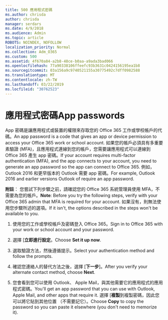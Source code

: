 ```yaml
---
title: 500 應用程式密碼
ms.author: chrisda
author: chrisda
manager: serdars
ms.date: 4/9/2018
ms.audience: Admin
ms.topic: article
ROBOTS: NOINDEX, NOFOLLOW
localization_priority: Normal
ms.collection: Adm_O365
ms.custom: 500
ms.assetid: 4f670a84-a2b8-48ce-b0aa-a9ada3bad066
ms.openlocfilehash: 77a90338106ffeefc93b3631c0424156195ea1b8
ms.sourcegitcommit: 03a156a9c9740521155a30775492c7dff0982588
ms.translationtype: MT
ms.contentlocale: zh-TW
ms.lasthandoff: 03/22/2019
ms.locfileid: "30762523"
---
```

# <a name="app-passwords"></a><span data-ttu-id="27c32-102">應用程式密碼</span><span class="sxs-lookup"><span data-stu-id="27c32-102">App passwords</span></span>

<span data-ttu-id="27c32-103">App 密碼是讓應用程式或裝置的權限來存取您的 Office 365 工作或學校帳戶的代碼。</span><span class="sxs-lookup"><span data-stu-id="27c32-103">An app password is a code that gives an app or device permission to access your Office 365 work or school account.</span></span> <span data-ttu-id="27c32-104">如果您的帳戶必須具有多重要素驗證 (MFA)，且應用程式連線到您的帳戶，您需要讓應用程式可以連線到 Office 365 產生 app 密碼。</span><span class="sxs-lookup"><span data-stu-id="27c32-104">If your account requires multi-factor authentication (MFA), and the app connects to your account, you need to generate an app password so the app can connect to Office 365.</span></span> <span data-ttu-id="27c32-105">例如，Outlook 2016 和更早版本的 Outlook 需要 app 密碼。</span><span class="sxs-lookup"><span data-stu-id="27c32-105">For example, Outlook 2016 and earlier versions Outlook of require an app password.</span></span>
  
 <span data-ttu-id="27c32-106">**附註**： 您嘗試下列步驟之前，請確認您的 Office 365 系統管理員使用 MFA，不需要為您的帳戶。</span><span class="sxs-lookup"><span data-stu-id="27c32-106">**Note**: Before you try the following steps, verify with your Office 365 admin that MFA is required for your account.</span></span> <span data-ttu-id="27c32-107">如果沒有，則無法使用您步驟所述的選項。</span><span class="sxs-lookup"><span data-stu-id="27c32-107">If it isn't, the options described in the steps won't be available to you.</span></span>
  
1. <span data-ttu-id="27c32-108">使用您的工作或學校帳戶及密碼登入 Office 365。</span><span class="sxs-lookup"><span data-stu-id="27c32-108">Sign in to Office 365 with your work or school account and your password.</span></span>
    
2. <span data-ttu-id="27c32-109">選擇 [**立即進行設定**。</span><span class="sxs-lookup"><span data-stu-id="27c32-109">Choose **Set it up now**.</span></span>
    
3. <span data-ttu-id="27c32-110">選取驗證方法，然後遵循提示。</span><span class="sxs-lookup"><span data-stu-id="27c32-110">Select your authentication method and follow the prompts.</span></span>
    
4. <span data-ttu-id="27c32-111">確認您連絡人的替代方法之後，選擇 [**下一步**]。</span><span class="sxs-lookup"><span data-stu-id="27c32-111">After you verify your alternate contact method, choose **Next**.</span></span>
    
5. <span data-ttu-id="27c32-112">您會看到您可以使用 Outlook、 Apple Mail，與其他需要它的應用程式的應用程式密碼。</span><span class="sxs-lookup"><span data-stu-id="27c32-112">You'll get an app password that you can use with Outlook, Apple Mail, and other apps that require it.</span></span> <span data-ttu-id="27c32-113">選擇 [**複製**到複製密碼，因此您可以將它貼到其他位置 （不需要記它）。</span><span class="sxs-lookup"><span data-stu-id="27c32-113">Choose **Copy** to copy the password so you can paste it elsewhere (you don't need to memorize it).</span></span> 
    

